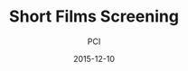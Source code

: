 ---
layout: post
title: "Short Films Screening"
cleantitle: "Short Films Screening"
film: "Various Shorts"
author: PCI
date: 2015-12-10
day: "Thursday"
dd: "10"
mm: "December"
excerpt: "The last screening of the Penn Cinema Initiative’s Fall program will substitute our feature film screenings with a lighter, more dynamic presentation of short films, music videos, and commercials from some of PCI’s favorite directors."
image: "/images/events/shorts.jpg"
location: "Harrison M20"
time: 9:00 PM
tags: 
- event
---